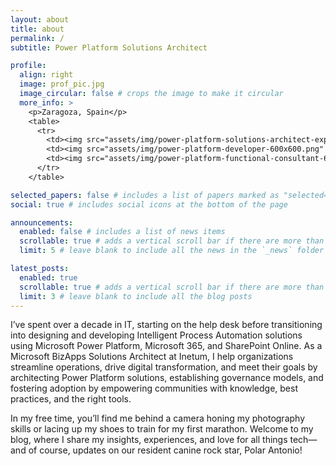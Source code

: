```yaml
---
layout: about
title: about
permalink: /
subtitle: Power Platform Solutions Architect

profile:
  align: right
  image: prof_pic.jpg
  image_circular: false # crops the image to make it circular
  more_info: >
    <p>Zaragoza, Spain</p>
    <table>
      <tr>
        <td><img src="assets/img/power-platform-solutions-architect-expert-600x600.png" alt="Power Platform Solutions Architect Expert" style="width:100px;height:100px;"></td>
        <td><img src="assets/img/power-platform-developer-600x600.png" alt="Power Platform Developer" style="width:100px;height:100px;"></td>
        <td><img src="assets/img/power-platform-functional-consultant-600x600.png" alt="Power Platform Functional Consultant" style="width:100px;height:100px;"></td>
      </tr>
    </table>

selected_papers: false # includes a list of papers marked as "selected={true}"
social: true # includes social icons at the bottom of the page

announcements:
  enabled: false # includes a list of news items
  scrollable: true # adds a vertical scroll bar if there are more than 3 news items
  limit: 5 # leave blank to include all the news in the `_news` folder

latest_posts:
  enabled: true
  scrollable: true # adds a vertical scroll bar if there are more than 3 new posts items
  limit: 3 # leave blank to include all the blog posts
---
```


I’ve spent over a decade in IT, starting on the help desk before transitioning into designing and developing Intelligent Process Automation solutions using Microsoft Power Platform, Microsoft 365, and SharePoint Online. As a Microsoft BizApps Solutions Architect at Inetum, I help organizations streamline operations, drive digital transformation, and meet their goals by architecting Power Platform solutions, establishing governance models, and fostering adoption by empowering communities with knowledge, best practices, and the right tools.

In my free time, you’ll find me behind a camera honing my photography skills or lacing up my shoes to train for my first marathon. Welcome to my blog, where I share my insights, experiences, and love for all things tech—and of course, updates on our resident canine rock star, Polar Antonio!

